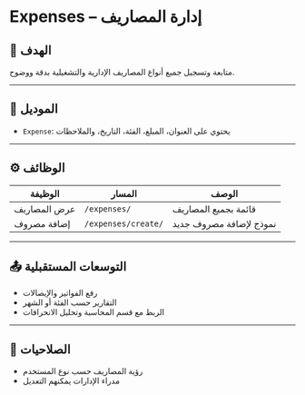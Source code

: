 # Expenses – إدارة المصاريف

## 🎯 الهدف
متابعة وتسجيل جميع أنواع المصاريف الإدارية والتشغيلية بدقة ووضوح.

---

## 🧩 الموديل

- `Expense`: يحتوي على العنوان، المبلغ، الفئة، التاريخ، والملاحظات

---

## ⚙️ الوظائف

| الوظيفة | المسار | الوصف |
|---------|--------|--------|
| عرض المصاريف | `/expenses/` | قائمة بجميع المصاريف |
| إضافة مصروف | `/expenses/create/` | نموذج لإضافة مصروف جديد |

---

## 📤 التوسعات المستقبلية

- رفع الفواتير والإيصالات
- التقارير حسب الفئة أو الشهر
- الربط مع قسم المحاسبة وتحليل الانحرافات

---

## 🔐 الصلاحيات

- رؤية المصاريف حسب نوع المستخدم
- مدراء الإدارات يمكنهم التعديل
